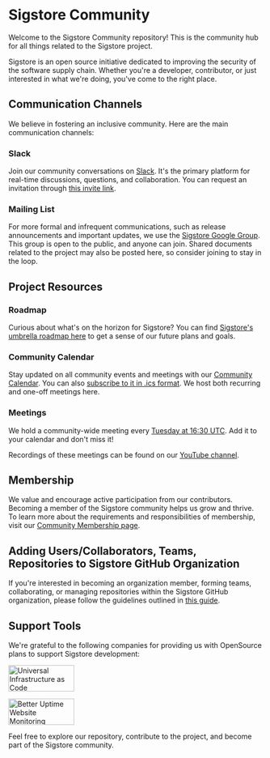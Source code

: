 # Sigstore Community

Welcome to the Sigstore Community repository! This is the community hub for all things related to the Sigstore project. 

Sigstore is an open source initiative dedicated to improving the security of the software supply chain. Whether you're a developer, contributor, or just interested in what we're doing, you've come to the right place.

## Communication Channels

We believe in fostering an inclusive community. Here are the main communication channels:

### Slack

Join our community conversations on [Slack](https://sigstore.slack.com). It's the primary platform for real-time discussions, questions, and collaboration. You can request an invitation through [this invite link](https://join.slack.com/t/sigstore/shared_invite/zt-1z7jzpemb-xEKSUtpgDFXpIEMwMYZQKQ).

### Mailing List
For more formal and infrequent communications, such as release announcements and important updates, we use the [Sigstore Google Group](https://groups.google.com/g/sigstore-dev). This group is open to the public, and anyone can join. Shared documents related to the project may also be posted here, so consider joining to stay in the loop.

## Project Resources

### Roadmap

Curious about what's on the horizon for Sigstore? You can find [Sigstore's umbrella roadmap here](./ROADMAP.md) to get a sense of our future plans and goals.

### Community Calendar
Stay updated on all community events and meetings with our [Community Calendar](https://calendar.google.com/calendar/embed?src=fq4kgom2ce43hncnbcfja2ck20%40group.calendar.google.com&ctz=America%2FNew_York). You can also [subscribe to it in .ics format](https://calendar.google.com/calendar/ical/fq4kgom2ce43hncnbcfja2ck20%40group.calendar.google.com/public/basic.ics). We host both recurring and one-off meetings here.

### Meetings
We hold a community-wide meeting every [Tuesday at 16:30 UTC](https://calendar.google.com/calendar/event?action=TEMPLATE&tmeid=NGVydDFqNXVsa3ExY2ZraWR0aGFmdm4yY2JfMjAyMzA3MTFUMTYzMDAwWiBmcTRrZ29tMmNlNDNobmNuYmNmamEyY2syMEBn&tmsrc=fq4kgom2ce43hncnbcfja2ck20%40group.calendar.google.com&scp=ALL). Add it to your calendar and don't miss it! 

Recordings of these meetings can be found on our [YouTube channel](https://www.youtube.com/channel/UCWPVc8glVGOODxsA_ep0VVw).

## Membership

We value and encourage active participation from our contributors. Becoming a member of the Sigstore community helps us grow and thrive. To learn more about the requirements and responsibilities of membership, visit our [Community Membership page](/MEMBERSHIP.md).

## Adding Users/Collaborators, Teams, Repositories to Sigstore GitHub Organization

If you're interested in becoming an organization member, forming teams, collaborating, or managing repositories within the Sigstore GitHub organization, please follow the guidelines outlined in [this guide](github-sync/README.md).

## Support Tools

We're grateful to the following companies for providing us with OpenSource plans to support Sigstore development:

<a target="_blank" href="https://pulumi.com/"><img style="width: 130px; height: 52px;" alt="Universal Infrastructure as Code" src="https://www.pulumi.com/images/logo/logo-on-white.svg" /></a>

<a target="_blank" href="https://betteruptime.com/"><img style="width: 130px; height: 52px;" alt="Better Uptime Website Monitoring" src="https://betteruptime.com/assets/static_assets/badges/dark.png" /></a>

Feel free to explore our repository, contribute to the project, and become part of the Sigstore community.